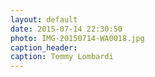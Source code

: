 ```yaml
---
layout: default
date: 2015-07-14 22:30:50
photo: IMG-20150714-WA0018.jpg
caption_header:  
caption: Tommy Lombardi
---
```


